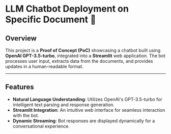 # LLM Chatbot Deployment on Specific Document 🤖

## Overview
This project is a **Proof of Concept (PoC)** showcasing a chatbot built using **OpenAI GPT-3.5-turbo**, integrated into a **Streamlit** web application. The bot processes user input, extracts data from the documents, and provides updates in a human-readable format.

---

## Features
- **Natural Language Understanding**: Utilizes OpenAI's GPT-3.5-turbo for intelligent text parsing and response generation.
- **Streamlit Integration**: An intuitive web interface for seamless interaction with the bot.
- **Dynamic Streaming**: Bot responses are displayed dynamically for a conversational experience.
